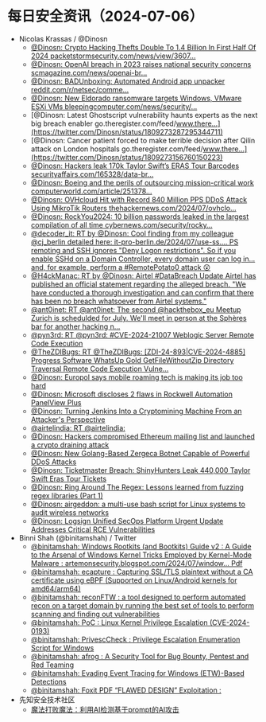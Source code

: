 # 每日安全资讯（2024-07-06）

- Nicolas Krassas / @Dinosn
  - [@Dinosn: Crypto Hacking Thefts Double To 1.4 Billion In First Half Of 2024 packetstormsecurity.com/news/view/3607…](https://twitter.com/Dinosn/status/1809278077375303704)
  - [@Dinosn: OpenAI breach in 2023 raises national security concerns scmagazine.com/news/openai-br…](https://twitter.com/Dinosn/status/1809277849217462616)
  - [@Dinosn: BADUnboxing: Automated Android app unpacker reddit.com/r/netsec/comme…](https://twitter.com/Dinosn/status/1809277693864603849)
  - [@Dinosn: New Eldorado ransomware targets Windows, VMware ESXi VMs bleepingcomputer.com/news/security/…](https://twitter.com/Dinosn/status/1809273341187912138)
  - [@Dinosn: Latest Ghostscript vulnerability haunts experts as the next big breach enabler go.theregister.com/feed/www.there…](https://twitter.com/Dinosn/status/1809273287295344711)
  - [@Dinosn: Cancer patient forced to make terrible decision after Qilin attack on London hospitals go.theregister.com/feed/www.there…](https://twitter.com/Dinosn/status/1809273156760150223)
  - [@Dinosn: Hackers leak 170k Taylor Swift’s ERAS Tour Barcodes securityaffairs.com/165328/data-br…](https://twitter.com/Dinosn/status/1809273120118735058)
  - [@Dinosn: Boeing and the perils of outsourcing mission-critical work computerworld.com/article/251378…](https://twitter.com/Dinosn/status/1809273083313766905)
  - [@Dinosn: OVHcloud Hit with Record 840 Million PPS DDoS Attack Using MikroTik Routers thehackernews.com/2024/07/ovhclo…](https://twitter.com/Dinosn/status/1809272978368041242)
  - [@Dinosn: RockYou2024: 10 billion passwords leaked in the largest compilation of all time cybernews.com/security/rocky…](https://twitter.com/Dinosn/status/1809237420816109650)
  - [@decoder_it: RT by @Dinosn: Cool finding from my colleague @cj_berlin detailed here: it-pro-berlin.de/2024/07/use-ss…. PS remoting and SSH ignores "Deny Logon restrictions". So if you enable SSHd on a Domain Controller, every domain user can log in... and, for example, perform a #RemotePotato0 attack 😲](https://twitter.com/decoder_it/status/1809172242120519894)
  - [@H4ckManac: RT by @Dinosn: Airtel #DataBreach Update Airtel has published an official statement regarding the alleged breach. "We have conducted a thorough investigation and can confirm that there has been no breach whatsoever from Airtel systems."](https://twitter.com/H4ckManac/status/1809167445027856623)
  - [@ant0inet: RT @ant0inet: The second @hackthebox_eu Meetup Zurich is schedulded for July. We'll meet in person at the Sphères bar for another hacking n…](https://twitter.com/ant0inet/status/1809096567229460702)
  - [@pyn3rd: RT @pyn3rd: #CVE-2024-21007 Weblogic Server Remote Code Execution](https://twitter.com/pyn3rd/status/1809101367149219987)
  - [@TheZDIBugs: RT @TheZDIBugs: [ZDI-24-893|CVE-2024-4885] Progress Software WhatsUp Gold GetFileWithoutZip Directory Traversal Remote Code Execution Vulne…](https://twitter.com/TheZDIBugs/status/1808581421260230977)
  - [@Dinosn: Europol says mobile roaming tech is making its job too hard](https://twitter.com/Dinosn/status/1809150879750123662)
  - [@Dinosn: Microsoft discloses 2 flaws in Rockwell Automation PanelView Plus](https://twitter.com/Dinosn/status/1809150845151305813)
  - [@Dinosn: Turning Jenkins Into a Cryptomining Machine From an Attacker's Perspective](https://twitter.com/Dinosn/status/1809150813941408189)
  - [@airtelindia: RT @airtelindia:](https://twitter.com/airtelindia/status/1809137698956783937)
  - [@Dinosn: Hackers compromised Ethereum mailing list and launched a crypto draining attack](https://twitter.com/Dinosn/status/1809148059529392288)
  - [@Dinosn: New Golang-Based Zergeca Botnet Capable of Powerful DDoS Attacks](https://twitter.com/Dinosn/status/1809088326097646011)
  - [@Dinosn: Ticketmaster Breach: ShinyHunters Leak 440,000 Taylor Swift Eras Tour Tickets](https://twitter.com/Dinosn/status/1809060098997649590)
  - [@Dinosn: Ring Around The Regex: Lessons learned from fuzzing regex libraries (Part 1)](https://twitter.com/Dinosn/status/1809056293719588933)
  - [@Dinosn: airgeddon: a multi-use bash script for Linux systems to audit wireless networks](https://twitter.com/Dinosn/status/1809053080391975026)
  - [@Dinosn: Logsign Unified SecOps Platform Urgent Update Addresses Critical RCE Vulnerabilities](https://twitter.com/Dinosn/status/1809053029473153077)
- Binni Shah (@binitamshah) / Twitter
  - [@binitamshah: Windows Rootkits (and Bootkits) Guide v2 : A Guide to the Arsenal of Windows Kernel Tricks Employed by Kernel-Mode Malware : artemonsecurity.blogspot.com/2024/07/window… Pdf](https://twitter.com/binitamshah/status/1809207226600759542)
  - [@binitamshah: ecapture : Capturing SSL/TLS plaintext without a CA certificate using eBPF (Supported on Linux/Android kernels for amd64/arm64)](https://twitter.com/binitamshah/status/1809204140444430386)
  - [@binitamshah: reconFTW : a tool designed to perform automated recon on a target domain by running the best set of tools to perform scanning and finding out vulnerabilities](https://twitter.com/binitamshah/status/1809202817632202752)
  - [@binitamshah: PoC : Linux Kernel Privilege Escalation (CVE-2024-0193)](https://twitter.com/binitamshah/status/1809200258926383567)
  - [@binitamshah: PrivescCheck : Privilege Escalation Enumeration Script for Windows](https://twitter.com/binitamshah/status/1809199088426160349)
  - [@binitamshah: afrog : A Security Tool for Bug Bounty, Pentest and Red Teaming](https://twitter.com/binitamshah/status/1809198369396679012)
  - [@binitamshah: Evading Event Tracing for Windows (ETW)-Based Detections](https://twitter.com/binitamshah/status/1809188884775072181)
  - [@binitamshah: Foxit PDF “FLAWED DESIGN” Exploitation :](https://twitter.com/binitamshah/status/1809186612783587712)
- 先知安全技术社区
  - [魔法打败魔法：利用AI检测基于prompt的AI攻击](https://xz.aliyun.com/t/14997)
